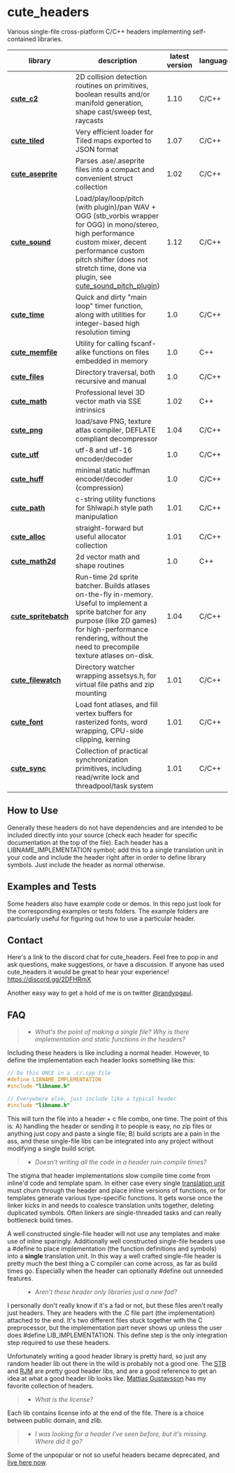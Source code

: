 # cute_headers

Various single-file cross-platform C/C++ headers implementing self-contained libraries.

| library | description | latest version| language(s)
|---------|-------------|---------------|-------------
**[cute_c2](cute_c2.h)** | 2D collision detection routines on primitives, boolean results and/or manifold generation, shape cast/sweep test, raycasts | 1.10 | C/C++
**[cute_tiled](cute_tiled.h)** | Very efficient loader for Tiled maps exported to JSON format | 1.07 | C/C++
**[cute_aseprite](cute_aseprite.h)** | Parses .ase/.aseprite files into a compact and convenient struct collection | 1.02 | C/C++
**[cute_sound](cute_sound.h)** | Load/play/loop/pitch (with plugin)/pan WAV + OGG (stb_vorbis wrapper for OGG) in mono/stereo, high performance custom mixer, decent performance custom pitch shifter (does not stretch time, done via plugin, see [cute_sound_pitch_plugin](cute_sound_pitch_plugin.h)) | 1.12 | C/C++
**[cute_time](cute_time.h)** | Quick and dirty "main loop" timer function, along with utilities for integer-based high resolution timing | 1.0 | C/C++
**[cute_memfile](cute_memfile.h)** | Utility for calling fscanf-alike functions on files embedded in memory | 1.0 | C++
**[cute_files](cute_files.h)** | Directory traversal, both recursive and manual | 1.0 | C/C++
**[cute_math](cute_math.h)** | Professional level 3D vector math via SSE intrinsics | 1.02 | C++
**[cute_png](cute_png.h)** | load/save PNG, texture atlas compiler, DEFLATE compliant decompressor | 1.04 | C/C++
**[cute_utf](cute_utf.h)** | utf-8 and utf-16 encoder/decoder | 1.0 | C/C++ | public domain
**[cute_huff](cute_huff.h)** | minimal static huffman encoder/decoder (compression) | 1.0 | C/C++ | zlib
**[cute_path](cute_path.h)** | c-string utility functions for Shlwapi.h style path manipulation | 1.01 | C/C++
**[cute_alloc](cute_alloc.h)** | straight-forward but useful allocator collection | 1.01 | C/C++
**[cute_math2d](cute_math2d.h)** | 2d vector math and shape routines | 1.0 | C++
**[cute_spritebatch](cute_spritebatch.h)** | Run-time 2d sprite batcher. Builds atlases on-the-fly in-memory. Useful to implement a sprite batcher for any purpose (like 2D games) for high-performance rendering, without the need to precompile texture atlases on-disk. | 1.04 | C/C++
**[cute_filewatch](cute_filewatch.h)** | Directory watcher wrapping assetsys.h, for virtual file paths and zip mounting | 1.01 | C/C++
**[cute_font](cute_font.h)** | Load font atlases, and fill vertex buffers for rasterized fonts, word wrapping, CPU-side clipping, kerning | 1.01 | C/C++
**[cute_sync](cute_sync.h)** | Collection of practical synchronization primitives, including read/write lock and threadpool/task system | 1.01 | C/C++

How to Use
----------

Generally these headers do not have dependencies and are intended to be included directly into your source (check each header for specific documentation at the top of the file). Each header has a LIBNAME_IMPLEMENTATION symbol; add this to a single translation unit in your code and include the header right after in order to define library symbols. Just include the header as normal otherwise.

Examples and Tests
------------------

Some headers also have example code or demos. In this repo just look for the corresponding examples or tests folders. The example folders are particularly useful for figuring out how to use a particular header.

Contact
-------

Here's a link to the discord chat for cute_headers. Feel free to pop in and ask questions, make suggestions, or have a discussion. If anyone has used cute_headers it would be great to hear your experience! https://discord.gg/2DFHRmX

Another easy way to get a hold of me is on twitter [@randypgaul](https://twitter.com/RandyPGaul).

FAQ
---

> - *What's the point of making a single file? Why is there implementation and static functions in the headers?*

Including these headers is like including a normal header. However, to define the implementation each header looks something like this:

```c
// Do this ONCE in a .c/.cpp file
#define LIBNAME_IMPLEMENTATION
#include "libname.h"

// Everywhere else, just include like a typical header
#include "libname.h"
```

This will turn the file into a header + c file combo, one time. The point of this is: A) handling the header or sending it to people is easy, no zip files or anything just copy and paste a single file; B) build scripts are a pain in the ass, and these single-file libs can be integrated into any project without modifying a single build script.

> - *Doesn't writing all the code in a header ruin compile times?*

The stigma that header implementations slow compile time come from inline'd code and template spam. In either case every single [translation unit](https://en.wikipedia.org/wiki/Translation_unit_(programming)) must churn through the header and place inline versions of functions, or for templates generate various type-specific functions. It gets worse once the linker kicks in and needs to coalesce translation units together, deleting duplicated symbols. Often linkers are single-threaded tasks and can really bottleneck build times.

A well constructed single-file header will not use any templates and make use of inline sparingly. Additionally well constructed single-file headers use a #define to place implementation (the function definitions and symbols) into a **single** translation unit. In this way a well crafted single-file header is pretty much the best thing a C compiler can come across, as far as build times go. Especially when the header can optionally #define out unneeded features.

> - *Aren't these header only libraries just a new fad?*

I personally don't really know if it's a fad or not, but these files aren't really just headers. They are headers with the .C file part (the implementation) attached to the end. It's two different files stuck together with the C preprocessor, but the implementation part never shows up unless the user does #define LIB_IMPLEMENTATION. This define step is the only integration step required to use these headers.

Unfortunately writing a good header library is pretty hard, so just any random header lib out there in the wild is probably not a good one. The [STB](https://www.google.com/url?sa=t&rct=j&q=&esrc=s&source=web&cd=1&cad=rja&uact=8&ved=0ahUKEwihsabx0qHSAhVX0WMKHVnyAZ0QFggaMAA&url=https%3A%2F%2Fgithub.com%2Fnothings%2Fstb&usg=AFQjCNHkcM-rQ-cn3VbNhQZ3lnwpnSrCWQ&sig2=bg0yIt7IhNkQy6_nMcuYZw&bvm=bv.147448319,d.cGc) and [RJM](https://github.com/rmitton/rjm) are pretty good header libs, and are a good reference to get an idea at what a good header lib looks like. [Mattias Gustavsson](https://github.com/mattiasgustavsson/libs) has my favorite collection of headers.

> - *What is the license?*

Each lib contains license info at the end of the file. There is a choice between public domain, and zlib.

> - *I was looking for a header I've seen before, but it's missing. Where did it go?*

Some of the unpopular or not so useful headers became deprecated, and [live here now](https://github.com/RandyGaul/cute_headers_deprecated).
